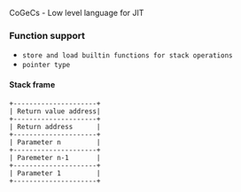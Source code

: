 CoGeCs - Low level language for JIT


### Function support 

* `store and load builtin functions for stack operations`
* `pointer type`

#### Stack frame
~~~~~~~~~~~~~~~~~~~~~~~~none
+---------------------+
| Return value address|
+---------------------+
| Return address      |
+---------------------+
| Parameter n         |
+---------------------+
| Paremeter n-1       |
+---------------------+
| Parameter 1         |
+---------------------+
~~~~~~~~~~~~~~~~~~~~~~~~